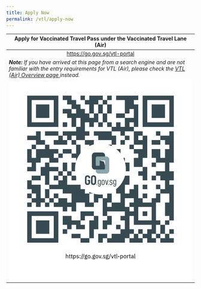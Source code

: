 ```yaml
---
title: Apply Now
permalink: /vtl/apply-now
---
```

<table>
  <thead>
    <tr>
      <th style="text-align:center;"><b>Apply for Vaccinated Travel Pass under the Vaccinated Travel Lane (Air)</b></th>
		</tr>
	</thead>
	 <tbody>
    <tr>
      <td width="60%" style="text-align:center;"><a href="https://go.gov.sg/vtl-portal">https://go.gov.sg/vtl-portal</a></td>
		 </tr>
		     <tr>
					 <td width="60%" style="text-align:left;"><i><b>Note:</b> If you have arrived at this page from a search engine and are not familiar with the entry requirements for VTL (Air), please check the <a href="https://go.gov.sg/vtl-portal">VTL (Air) Overview page </a> instead.</i></td>
		 </tr>
		 <tr>
		  <td><a href="https://go.gov.sg/vtl-portal"><img src="/images/vtl_portal.png" alt="https://go.gov.sg/vtl-portal" title="https://go.gov.sg/vtl-portal"></a></td>
		 </tr>
		 </tbody>
		 </table>
